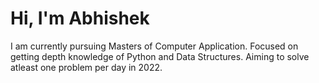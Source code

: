 # Hi, I'm Abhishek

I am currently pursuing Masters of Computer Application. Focused on getting depth knowledge of Python and Data Structures. Aiming to solve atleast one problem per day in 2022.